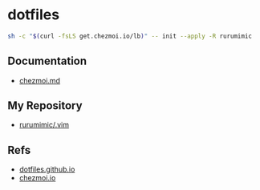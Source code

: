 # dotfiles

```bash
sh -c "$(curl -fsLS get.chezmoi.io/lb)" -- init --apply -R rurumimic
```

## Documentation

- [chezmoi.md](docs/chezmoi.md)


## My Repository

- [rurumimic/.vim](https://github.com/rurumimic/.vim)

## Refs

- [dotfiles.github.io](https://dotfiles.github.io/)
- [chezmoi.io](https://www.chezmoi.io/)

